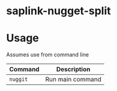 # saplink-nugget-split

# Usage
Assumes use from command line

|Command  |Description|
|---|---  |
|`nuggit` |Run main command|
